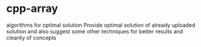 # cpp-array
algorithms for optimal solution
Provide optimal solution of already uploaded solution and also suggest some other techniques for better results and clearity of concepts
